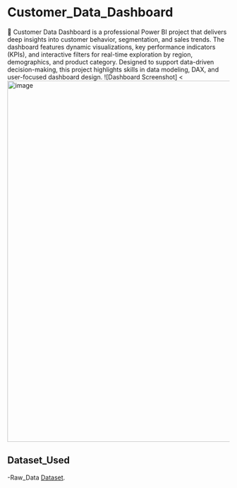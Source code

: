 # Customer_Data_Dashboard
🚀 Customer Data Dashboard is a professional Power BI project that delivers deep insights into customer behavior, segmentation, and sales trends. The dashboard features dynamic visualizations, key performance indicators (KPIs), and interactive filters for real-time exploration by region, demographics, and product category. Designed to support data-driven decision-making, this project highlights skills in data modeling, DAX, and user-focused dashboard design.
![Dashboard Screenshot] <<img width="1447" height="817" alt="image" src="https://github.com/user-attachments/assets/1811fea9-1c0e-4d01-9e57-9048e44e2f35" />

## Dataset_Used
-Raw_Data <a href = https://github.com/SatyamChauhan2005/My_Dashboard/blob/main/Customer.xlsx > Dataset</a>.
